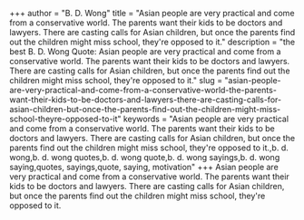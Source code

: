 +++
author = "B. D. Wong"
title = "Asian people are very practical and come from a conservative world. The parents want their kids to be doctors and lawyers. There are casting calls for Asian children, but once the parents find out the children might miss school, they're opposed to it."
description = "the best B. D. Wong Quote: Asian people are very practical and come from a conservative world. The parents want their kids to be doctors and lawyers. There are casting calls for Asian children, but once the parents find out the children might miss school, they're opposed to it."
slug = "asian-people-are-very-practical-and-come-from-a-conservative-world-the-parents-want-their-kids-to-be-doctors-and-lawyers-there-are-casting-calls-for-asian-children-but-once-the-parents-find-out-the-children-might-miss-school-theyre-opposed-to-it"
keywords = "Asian people are very practical and come from a conservative world. The parents want their kids to be doctors and lawyers. There are casting calls for Asian children, but once the parents find out the children might miss school, they're opposed to it.,b. d. wong,b. d. wong quotes,b. d. wong quote,b. d. wong sayings,b. d. wong saying,quotes, sayings,quote, saying, motivation"
+++
Asian people are very practical and come from a conservative world. The parents want their kids to be doctors and lawyers. There are casting calls for Asian children, but once the parents find out the children might miss school, they're opposed to it.
